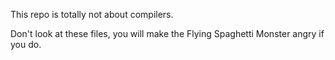 This repo is totally not about compilers.

Don't look at these files, you will make the Flying Spaghetti Monster angry if you do.
